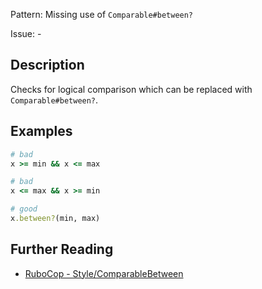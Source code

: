 Pattern: Missing use of `Comparable#between?`

Issue: -

## Description

Checks for logical comparison which can be replaced with `Comparable#between?`.

## Examples

```ruby
# bad
x >= min && x <= max

# bad
x <= max && x >= min

# good
x.between?(min, max)
```

## Further Reading

* [RuboCop - Style/ComparableBetween](https://docs.rubocop.org/rubocop/cops_style.html#stylecomparablebetween)
